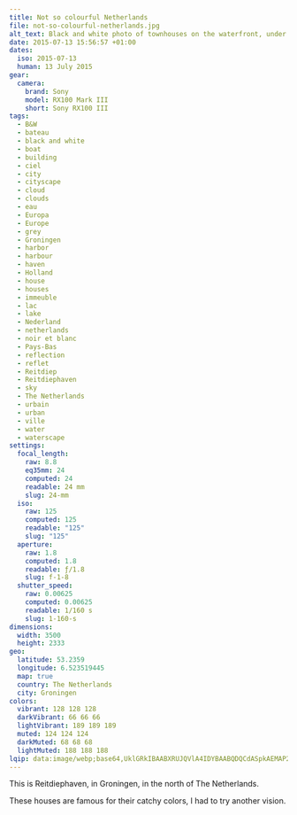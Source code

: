 ```yaml
---
title: Not so colourful Netherlands
file: not-so-colourful-netherlands.jpg
alt_text: Black and white photo of townhouses on the waterfront, under a cloudy sky
date: 2015-07-13 15:56:57 +01:00
dates:
  iso: 2015-07-13
  human: 13 July 2015
gear:
  camera:
    brand: Sony
    model: RX100 Mark III
    short: Sony RX100 III
tags:
  - B&W
  - bateau
  - black and white
  - boat
  - building
  - ciel
  - city
  - cityscape
  - cloud
  - clouds
  - eau
  - Europa
  - Europe
  - grey
  - Groningen
  - harbor
  - harbour
  - haven
  - Holland
  - house
  - houses
  - immeuble
  - lac
  - lake
  - Nederland
  - netherlands
  - noir et blanc
  - Pays-Bas
  - reflection
  - reflet
  - Reitdiep
  - Reitdiephaven
  - sky
  - The Netherlands
  - urbain
  - urban
  - ville
  - water
  - waterscape
settings:
  focal_length:
    raw: 8.8
    eq35mm: 24
    computed: 24
    readable: 24 mm
    slug: 24-mm
  iso:
    raw: 125
    computed: 125
    readable: "125"
    slug: "125"
  aperture:
    raw: 1.8
    computed: 1.8
    readable: ƒ/1.8
    slug: f-1-8
  shutter_speed:
    raw: 0.00625
    computed: 0.00625
    readable: 1/160 s
    slug: 1-160-s
dimensions:
  width: 3500
  height: 2333
geo:
  latitude: 53.2359
  longitude: 6.523519445
  map: true
  country: The Netherlands
  city: Groningen
colors:
  vibrant: 128 128 128
  darkVibrant: 66 66 66
  lightVibrant: 189 189 189
  muted: 124 124 124
  darkMuted: 68 68 68
  lightMuted: 188 188 188
lqip: data:image/webp;base64,UklGRkIBAABXRUJQVlA4IDYBAABQDQCdASpkAEMAP2GcvFiyrCWjtthaalAsCWkACGcGmIWcIjjeg803X/A+BpHs80RSyaorglZ8SPGyOh9zV0h9Go37QnPDT7qY4yS5G4TAi7o6AaPUF7JFU81ggEGGa7QvCBEYC9KGBqdzIPOy6saBBmgAAOfjLfNQWH0fMSK0A7EdNYlBnfAB6HgtxiZYM7bJJM3g1KwqyTI6igaIV3sNL7VFWPWccvRmy/2vBaU9VwM8Z95+IoE0bJabdepjW7c+XlYDmG4jOuDgTaoVcuSkAbN70gLU53WaVZn8EDjDw1Duvro28HDqfdDpryXEOoBpHZz/IdZT+Nu6HIzHJI10bu7KjmXYVgRVpwTWPfuvkMNx6AbqyNhK9Qgu+i5MQlqfwU7qE0uR06Nk/FcmTsl8FV1KtAAA
---
```


This is Reitdiephaven, in Groningen, in the north of The Netherlands.

These houses are famous for their catchy colors, I had to try another vision.
